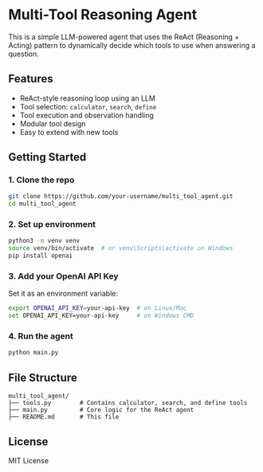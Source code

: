 # Multi-Tool Reasoning Agent

This is a simple LLM-powered agent that uses the ReAct (Reasoning + Acting) pattern to dynamically decide which tools to use when answering a question.

## Features

- ReAct-style reasoning loop using an LLM
- Tool selection: `calculator`, `search`, `define`
- Tool execution and observation handling
- Modular tool design
- Easy to extend with new tools

## Getting Started

### 1. Clone the repo
```bash
git clone https://github.com/your-username/multi_tool_agent.git
cd multi_tool_agent
```

### 2. Set up environment
```bash
python3 -m venv venv
source venv/bin/activate  # or venv\Scripts\activate on Windows
pip install openai
```

### 3. Add your OpenAI API Key
Set it as an environment variable:
```bash
export OPENAI_API_KEY=your-api-key  # on Linux/Mac
set OPENAI_API_KEY=your-api-key     # on Windows CMD
```

### 4. Run the agent
```bash
python main.py
```

## File Structure

```
multi_tool_agent/
├── tools.py        # Contains calculator, search, and define tools
├── main.py         # Core logic for the ReAct agent
├── README.md       # This file
```

## License

MIT License
